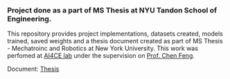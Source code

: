 
### Project done as a part of MS Thesis at NYU Tandon School of Engineering.
This repository provides project implementations, datasets created, models trained, saved weights and a thesis document created as part of MS Thesis - Mechatroinc and Robotics at New York University. This work was perfomed at [AI4CE lab](https://ai4ce.github.io/) under the supervision on [Prof. Chen Feng](https://engineering.nyu.edu/faculty/chen-feng). 

Document: [Thesis](https://github.com/ShivamJoshi64/MS-Thesis/blob/main/USAGE%20OF%20WIFI%20CSI%20FOR%20THROUGH-WALL%20MOISTURE%20LEVEL%20CLASSIFICATION.pdf)
